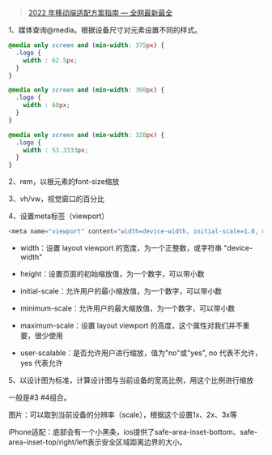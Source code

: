 > [2022 年移动端适配方案指南 — 全网最新最全](https://juejin.cn/post/7046169975706353701)

1、媒体查询@media。根据设备尺寸对元素设置不同的样式。

```css
@media only screen and (min-width: 375px) {
  .logo {
    width : 62.5px;
  }
}

@media only screen and (min-width: 360px) {
  .logo {
    width : 60px;
  }
}

@media only screen and (min-width: 320px) {
  .logo {
    width : 53.3333px;
  }
}

```

2、rem，以根元素的font-size缩放

3、vh/vw，视觉窗口的百分比

4、设置meta标签（viewport）

```js
<meta name="viewport" content="width=device-width, initial-scale=1.0, maximum-scale=1.0, user-scalable=0">
```

- width：设置 layout viewport  的宽度，为一个正整数，或字符串 "device-width"

- height：设置页面的初始缩放值，为一个数字，可以带小数
- initial-scale：允许用户的最小缩放值，为一个数字，可以带小数
- minimum-scale：允许用户的最大缩放值，为一个数字，可以带小数
- maximum-scale：设置 layout viewport  的高度，这个属性对我们并不重要，很少使用
- user-scalable：是否允许用户进行缩放，值为"no"或"yes", no 代表不允许，yes 代表允许

5、以设计图为标准，计算设计图与当前设备的宽高比例，用这个比例进行缩放



一般是#3 #4组合。



图片：可以取到当前设备的分辨率（scale），根据这个设置1x、2x、3x等



iPhone适配：底部会有一个小黑条，ios提供了safe-area-inset-bottom、safe-area-inset-top/right/left表示安全区域距离边界的大小。